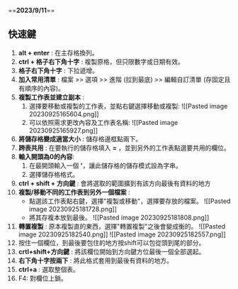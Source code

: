 ==**2023/9/11**==
## 快速鍵
1. **alt + enter** : 在主存格換列。
2. **ctrl + 格子右下角十字** : 複製原格，但只限數字或日期有效。
3. **格子右下角十字** : 下拉遞增。
4. **加入常用清單** : 檔案 >> 選項 >> 進階 (拉到最底) >> 編輯自訂清單 (存固定且有順序的內容)。
5. **複製工作表並建立副本** :
	1. 選擇要移動或複製的工作表，並點右鍵選擇移動或複製:
		![[Pasted image 20230925165604.png]]
	2. 可以依照需求更改內容及工作表名稱:
		![[Pasted image 20230925165927.png]]
6. **將儲存格變成適當大小** : 儲存格邊框點兩下。
7. **跨表共用** : 在要執行的儲存格填入 **=** ，並到另外的工作表點選要共用的欄位。
8. **輸入開頭為0的內容**:
	1. 在最開頭輸入一個 **'**，讓此儲存格的儲存模式設為字串。
	2. 選擇儲存格格式。
9. **ctrl + shift + 方向鍵** : 會將選取的範圍擴到有該方向最後有資料的地方
10. **複製/移動不同的工作表到另外一個檔案** :
	* 點選該工作表點右鍵，選擇"複製或移動"，選擇要存放的檔案。
		![[Pasted image 20230925181728.png]]
	* 將其存複本放到最後。
		![[Pasted image 20230925181808.png]]
11. **轉置複製** : 原本複製直的東西，選擇"轉置複製"之後會變成衡的。
	![[Pasted image 20230925182540.png]]
	![[Pasted image 20230925182557.png]]
12. 按住一個欄位，到最後要包住的地方按shift可以包從頭到尾的部分。
13. **crtl+shift+方向鍵** : 將該欄位開始到方向鍵方位最後一個全部選起。
14. **右下角十字按兩下** : 將此格式套用到最後有資料的地方。
15. **ctrl+a** : 選取整個表。
16. F4: 對欄位上鎖。
